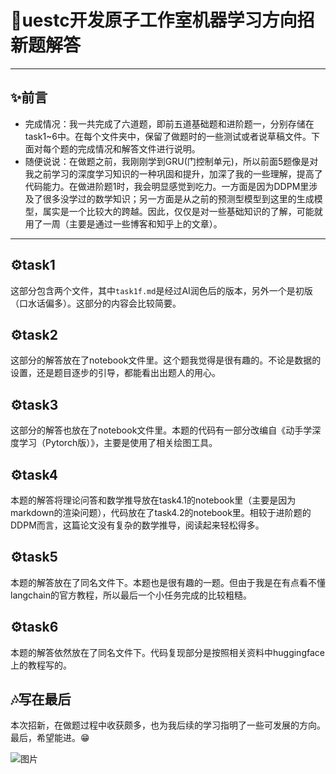 # 🫧uestc开发原子工作室机器学习方向招新题解答

***

## ✨前言
+ 完成情况：我一共完成了六道题，即前五道基础题和进阶题一，分别存储在task1~6中。在每个文件夹中，保留了做题时的一些测试或者说草稿文件。下面对每个题的完成情况和解答文件进行说明。
+ 随便说说：在做题之前，我刚刚学到GRU(门控制单元)，所以前面5题像是对我之前学习的深度学习知识的一种巩固和提升，加深了我的一些理解，提高了代码能力。在做进阶题1时，我会明显感觉到吃力。一方面是因为DDPM里涉及了很多没学过的数学知识；另一方面是从之前的预测型模型到这里的生成模型，属实是一个比较大的跨越。因此，仅仅是对一些基础知识的了解，可能就用了一周（主要是通过一些博客和知乎上的文章）。

***

## ⚙️task1
这部分包含两个文件，其中``task1f.md``是经过AI润色后的版本，另外一个是初版（口水话偏多）。这部分的内容会比较简要。

## ⚙️task2
这部分的解答放在了notebook文件里。这个题我觉得是很有趣的。不论是数据的设置，还是题目逐步的引导，都能看出出题人的用心。

## ⚙️task3
这部分的解答也放在了notebook文件里。本题的代码有一部分改编自《动手学深度学习（Pytorch版）》，主要是使用了相关绘图工具。

## ⚙️task4
本题的解答将理论问答和数学推导放在task4.1的notebook里（主要是因为markdown的渲染问题），代码放在了task4.2的notebook里。相较于进阶题的DDPM而言，这篇论文没有复杂的数学推导，阅读起来轻松得多。

## ⚙️task5
本题的解答放在了同名文件下。本题也是很有趣的一题。但由于我是在有点看不懂langchain的官方教程，所以最后一个小任务完成的比较粗糙。

## ⚙️task6
本题的解答依然放在了同名文件下。代码复现部分是按照相关资料中huggingface上的教程写的。

## 🎶写在最后
本次招新，在做题过程中收获颇多，也为我后续的学习指明了一些可发展的方向。最后，希望能进。😁

![图片](https://th.bing.com/th/id/R.84efa417f8e3dab85db78749633178ab?rik=2uJLReFSysnaJA&riu=http%3a%2f%2fimgtec.eetrend.com%2fsites%2fimgtec.eetrend.com%2ffiles%2f201708%2fblog%2f10217-29027-deep-learning.jpg%3f1502941052&ehk=wLzg7qt4hyM03Wg7ZpGEXm%2bwqeZ4e8MYQE2Hg4MNVSQ%3d&risl=&pid=ImgRaw&r=0)
